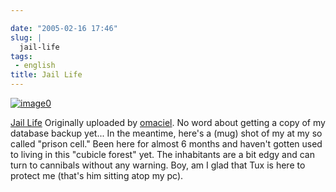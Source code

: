 ```yaml
---

date: "2005-02-16 17:46"
slug: |
  jail-life
tags:
 - english
title: Jail Life
---
```


[![image0](http://photos5.flickr.com/4852540_8b6153a0c4_m.jpg)](http://www.flickr.com/photos/25563799@N00/4852540/)

[Jail Life](http://www.flickr.com/photos/25563799@N00/4852540/)
Originally uploaded by
[omaciel](http://www.flickr.com/people/25563799@N00/). No word about
getting a copy of my database backup yet... In the meantime, here's a
(mug) shot of my at my so called "prison cell." Been here for almost 6
months and haven't gotten used to living in this "cubicle forest" yet.
The inhabitants are a bit edgy and can turn to cannibals without any
warning. Boy, am I glad that Tux is here to protect me (that's him
sitting atop my pc).
